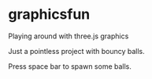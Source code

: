 # graphicsfun
Playing around with three.js graphics

Just a pointless project with bouncy balls.

Press space bar to spawn some balls.
